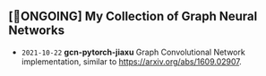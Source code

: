 ## [🚀ONGOING] My Collection of Graph Neural Networks

- `2021-10-22` **gcn-pytorch-jiaxu** Graph Convolutional Network implementation, similar to https://arxiv.org/abs/1609.02907.
